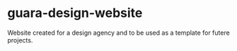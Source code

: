 # guara-design-website
Website created for a design agency and to be used as a template for futere projects.

